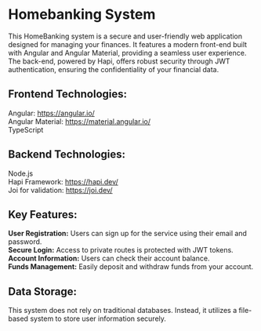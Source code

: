 # Homebanking System

This HomeBanking system is a secure and user-friendly web application designed for managing your finances. It features a modern front-end built with Angular and Angular Material, providing a seamless user experience. The back-end, powered by Hapi, offers robust security through JWT authentication, ensuring the confidentiality of your financial data.  

## **Frontend Technologies:**

Angular: https://angular.io/  
Angular Material: https://material.angular.io/  
TypeScript  

## **Backend Technologies:**

Node.js  
Hapi Framework: https://hapi.dev/  
Joi for validation: https://joi.dev/  

## **Key Features:**

**User Registration:** Users can sign up for the service using their email and password.  
**Secure Login:** Access to private routes is protected with JWT tokens.  
**Account Information:** Users can check their account balance.  
**Funds Management:** Easily deposit and withdraw funds from your account.  

## **Data Storage:**
This system does not rely on traditional databases. Instead, it utilizes a file-based system to store user information securely.
